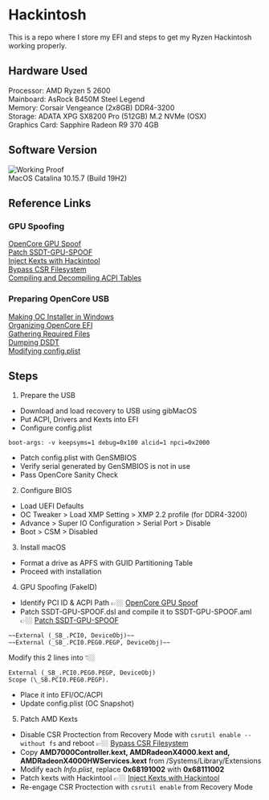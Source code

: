 # Hackintosh
This is a repo where I store my EFI and steps to get my Ryzen Hackintosh working properly.

## Hardware Used
Processor: AMD Ryzen 5 2600  
Mainboard: AsRock B450M Steel Legend  
Memory: Corsair Vengeance (2x8GB) DDR4-3200  
Storage: ADATA XPG SX8200 Pro (512GB) M.2 NVMe (OSX)  
Graphics Card: Sapphire Radeon R9 370 4GB  

## Software Version
![Working Proof](https://i.ibb.co/gmnrjrr/Screenshot-2020-10-20-at-12-55-36-AM.png)  
MacOS Catalina 10.15.7 (Build 19H2)

## Reference Links
### GPU Spoofing
[OpenCore GPU Spoof](https://dortania.github.io/Getting-Started-With-ACPI/Universal/spoof.html)  
[Patch SSDT-GPU-SPOOF](https://www.reddit.com/r/hackintosh/comments/g3tsgn/i_cant_spoof_my_r9_270_and_cant_disable_my_rtx/)  
[Inject Kexts with Hackintool](https://www.tonymacx86.com/threads/guide-installing-3rd-party-kexts-el-capitan-sierra-high-sierra-mojave-catalina.268964/)  
[Bypass CSR Filesystem](https://apple.stackexchange.com/questions/388469/unable-to-mount-read-write-in-os-catalina-10-15-4-in-single-user-mode)  
[Compiling and Decompiling ACPI Tables](https://dortania.github.io/Getting-Started-With-ACPI/Manual/compile.html#macos)  

### Preparing OpenCore USB
[Making OC Installer in Windows](https://dortania.github.io/OpenCore-Install-Guide/installer-guide/winblows-install.html)  
[Organizing OpenCore EFI](https://dortania.github.io/OpenCore-Install-Guide/installer-guide/opencore-efi.html)  
[Gathering Required Files](https://dortania.github.io/OpenCore-Install-Guide/ktext.html)  
[Dumping DSDT](https://dortania.github.io/Getting-Started-With-ACPI/Manual/dump.html#from-windows)  
[Modifying config.plist](https://dortania.github.io/OpenCore-Install-Guide/AMD/zen.html#starting-point)  

## Steps
1. Prepare the USB
- Download and load recovery to USB using gibMacOS
- Put ACPI, Drivers and Kexts into EFI
- Configure config.plist
```
boot-args: -v keepsyms=1 debug=0x100 alcid=1 npci=0x2000
```
- Patch config.plist with GenSMBIOS
- Verify serial generated by GenSMBIOS is not in use
- Pass OpenCore Sanity Check

2. Configure BIOS
- Load UEFI Defaults
- OC Tweaker > Load XMP Setting > XMP 2.2 profile (for DDR4-3200)
- Advance > Super IO Configuration > Serial Port > Disable
- Boot > CSM > Disabled

3. Install macOS
- Format a drive as APFS with GUID Partitioning Table
- Proceed with installation

4. GPU Spoofing (FakeID)
- Identify PCI ID & ACPI Path 👉🏼 [OpenCore GPU Spoof](https://dortania.github.io/Getting-Started-With-ACPI/Universal/spoof.html)
- Patch SSDT-GPU-SPOOF.dsl and compile it to SSDT-GPU-SPOOF.aml 👉🏼 [Patch SSDT-GPU-SPOOF](https://www.reddit.com/r/hackintosh/comments/g3tsgn/i_cant_spoof_my_r9_270_and_cant_disable_my_rtx/)
```
~~External (_SB_.PCI0, DeviceObj)~~
~~External (_SB_.PCI0.PEG0.PEGP, DeviceObj)~~
```
Modify this 2 lines into 👇🏼
```
External (_SB_.PCI0.PEG0.PEGP, DeviceObj)
Scope (\_SB.PCI0.PEG0.PEGP).
```
- Place it into EFI/OC/ACPI
- Update config.plist (OC Snapshot)

5. Patch AMD Kexts
- Disable CSR Proctection from Recovery Mode with `csrutil enable --without fs` and reboot 👉🏼 [Bypass CSR Filesystem](https://apple.stackexchange.com/questions/388469/unable-to-mount-read-write-in-os-catalina-10-15-4-in-single-user-mode)
- Copy **AMD7000Controller.kext, AMDRadeonX4000.kext and, AMDRadeonX4000HWServices.kext** from /Systems/Library/Extensions 
- Modify each *Info.plist*, replace **0x68191002** with **0x68111002** 
- Patch kexts with Hackintool 👉🏼 [Inject Kexts with Hackintool](https://www.tonymacx86.com/threads/guide-installing-3rd-party-kexts-el-capitan-sierra-high-sierra-mojave-catalina.268964/)
- Re-engage CSR Proctection with `csrutil enable` from Recovery Mode
